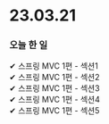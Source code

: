 # 23.03.21
### 오늘  한 일
✔ 스프링 MVC 1편 - 섹션1 <br>
✔ 스프링 MVC 1편 - 섹션2 <br>
✔ 스프링 MVC 1편 - 섹션3 <br>
✔ 스프링 MVC 1편 - 섹션4 <br>
✔ 스프링 MVC 1편 - 섹션5 <br>
